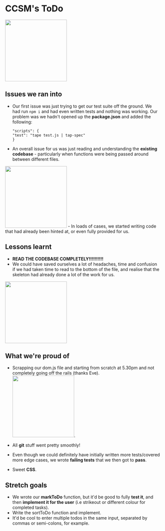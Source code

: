 # CCSM's ToDo 

<img src="https://media.giphy.com/media/26ufnwz3wDUli7GU0/giphy.gif" width="200">

## Issues we ran into 
 - Our first issue was just trying to get our test suite off the ground. We had run ``` npm i ``` and had even written tests and nothing was working. Our problem was we hadn't opened up the **package.json** and added the following:
    ``` 
    "scripts": {
    "test": "tape test.js | tap-spec"
    }
    ```
 - An overall issue for us was just reading and understanding the **existing codebase** - particularly when functions were being passed around between different files.
<img src="https://media.giphy.com/media/3o6Ztl3rRVq6yZ5MT6/giphy.gif" width="200">
 - In loads of cases, we started writing code that had already been hinted at, or even fully provided for us.

## Lessons learnt 
- **READ THE CODEBASE COMPLETELY!!!!!!!!!!**
- We could have saved ourselves a lot of headaches, time and confusion if we had taken time to read to the bottom of the file, and realise that the skeleton had already done a lot of the work for us.
<img src="https://media.giphy.com/media/l4JyNy5kTxFPnqvmM/giphy.gif" width="200">

## What we're proud of 
- Scrapping our dom.js file and starting from scratch at 5.30pm and not completely going off the rails (thanks Eve).
<img src="https://media.giphy.com/media/n6xe7RntgjFyo/giphy.gif" width="200">.

- All **git** stuff went pretty smoothly!
- Even though we could definitely have initially written more tests/covered more edge cases, we wrote **failing tests** that we then got to **pass**.
- Sweet **CSS**.

## Stretch goals
 - We wrote our **markToDo** function, but it'd be good to fully **test it**, and then **implement it for the user** (i.e strikeout or different colour for completed tasks).
 - Write the sortToDo function and implement.
 - It'd be cool to enter multiple todos in the same input, separated by commas or semi-colons, for example.
